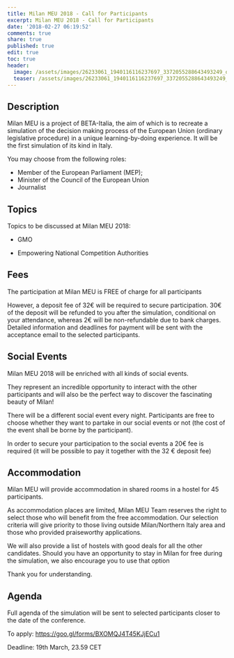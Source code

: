 ```yaml
---
title: Milan MEU 2018 - Call for Participants
excerpt: Milan MEU 2018 - Call for Participants
date: '2018-02-27 06:19:52'
comments: true
share: true
published: true
edit: true
toc: true
header:
  image: /assets/images/26233061_1940116116237697_3372055288643493249_o.jpg
  teaser: /assets/images/26233061_1940116116237697_3372055288643493249_o.jpg
---
```


## Description

Milan MEU is a project of BETA-Italia, the aim of which is to recreate a simulation of the decision making process of the European Union (ordinary legislative procedure) in a unique learning-by-doing experience. It will be the first simulation of its kind in Italy.

You may choose from the following roles:

-	Member of the European Parliament (MEP);
-	Minister of the Council of the European Union
-	Journalist

## Topics

Topics to be discussed at Milan MEU 2018:

-	GMO

-	Empowering National Competition Authorities

## Fees

The participation at Milan MEU is FREE of charge for all participants

However, a deposit fee of 32€ will be required to secure participation. 30€ of the deposit will be refunded to you after the simulation, conditional on your attendance, whereas 2€ will be non-refundable due to bank charges. Detailed information and deadlines for payment will be sent with the acceptance email to the selected participants.

## Social Events

Milan MEU 2018 will be enriched with all kinds of social events.

They represent an incredible opportunity to interact with the other participants and will also be the perfect way to discover the fascinating beauty of Milan!

There will be a different social event every night. Participants are free to choose whether they want to partake in our social events or not (the cost of the event shall be borne by the participant).

In order to secure your participation to the social events a 20€ fee is required (it will be possible to pay it together with the 32 € deposit fee)

## Accommodation

Milan MEU will provide accommodation in shared rooms in a hostel for 45 participants.

As accommodation places are limited, Milan MEU Team reserves the right to select those who will benefit from the free accommodation. Our selection criteria will give priority to those living outside Milan/Northern Italy area and those who provided praiseworthy applications.

We will also provide a list of hostels with good deals for all the other candidates. Should you have an opportunity to stay in Milan for free during the simulation, we also encourage you to use that option

Thank you for understanding.

## Agenda

Full agenda of the simulation will be sent to selected participants closer to the date of the conference.

To apply: <https://goo.gl/forms/BXOMQJ4T45KJjECu1>

Deadline: 19th March, 23.59 CET
